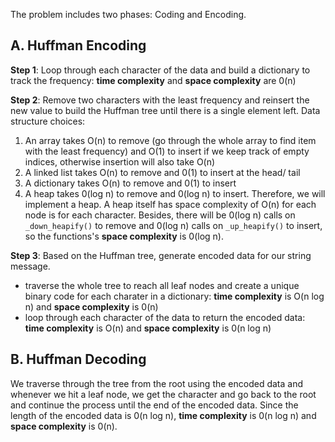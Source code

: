 The problem includes two phases: Coding and Encoding.
## A. Huffman Encoding
**Step 1**: Loop through each character of the data and build a dictionary to track the frequency: **time complexity** and **space complexity** are 0(n)  

**Step 2**: Remove two characters with the least frequency and reinsert the new value to build the Huffman tree until there is a single element left. 
Data structure choices:
1. An array takes O(n) to remove (go through the whole array to find item with the least frequency) and O(1) to insert if we keep track of empty indices, otherwise insertion will also take O(n)
2. A linked list takes O(n) to remove and 0(1) to insert at the head/ tail
3. A dictionary takes O(n) to remove and 0(1) to insert
4. A heap takes 0(log n) to remove and 0(log n) to insert. 
Therefore, we will implement a heap. A heap itself has space complexity of O(n) for each node is for each character. Besides, there will be 0(log n) calls on `_down_heapify()` to remove and 0(log n) calls on `_up_heapify()` to insert, so the functions's **space complexity** is 0(log n).

**Step 3**: Based on the Huffman tree, generate encoded data for our string message. 
- traverse the whole tree to reach all leaf nodes and create a unique binary code for each charater in a dictionary: **time complexity** is O(n log n) and **space complexity** is 0(n) 
- loop through each character of the data to return the encoded data: **time complexity** is O(n) and **space complexity** is 0(n log n) 

## B. Huffman Decoding
We traverse through the tree from the root using the encoded data and whenever we hit a leaf node, we get the character and go back to the root and continue the process until the end of the encoded data. Since the length of the encoded data is 0(n log n), **time complexity** is 0(n log n) and **space complexity** is 0(n).
